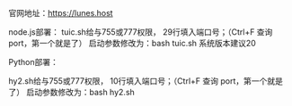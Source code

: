 官网地址：https://lunes.host

node.js部署：
tuic.sh给与755或777权限，
29行填入端口号；（Ctrl+F 查询 port，第一个就是了）
启动参数修改为：bash tuic.sh
系统版本建议20


Python部署：

hy2.sh给与755或777权限，
10行填入端口号；（Ctrl+F 查询 port，第一个就是了）
启动参数修改为：bash hy2.sh
